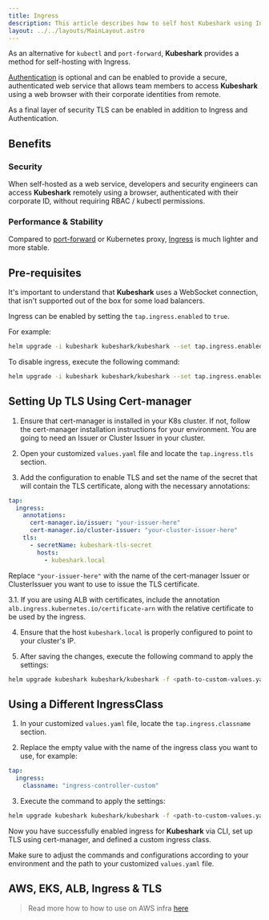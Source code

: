 ```yaml
---
title: Ingress
description: This article describes how to self host Kubeshark using Ingress.
layout: ../../layouts/MainLayout.astro
---
```


As an alternative for `kubectl` and `port-forward`, **Kubeshark** provides a method for self-hosting with Ingress.

[Authentication](/en/authentication) is optional and can be enabled to provide a secure, authenticated web service that allows team members to access **Kubeshark** using a web browser with their corporate identities from remote. 

As a final layer of security TLS can be enabled in addition to Ingress and Authentication.

## Benefits

### Security

When self-hosted as a web service, developers and security engineers can access **Kubeshark** remotely using a browser, authenticated with their corporate ID, without requiring RBAC / kubectl permissions.

### Performance & Stability

Compared to [port-forward](https://kubernetes.io/docs/tasks/access-application-cluster/port-forward-access-application-cluster/) or Kubernetes proxy, [Ingress](https://kubernetes.io/docs/concepts/services-networking/ingress/) is much lighter and more stable.

## Pre-requisites

It's important to understand that **Kubeshark** uses a WebSocket connection, that isn't supported out of the box for some load balancers.

Ingress can be enabled by setting the `tap.ingress.enabled` to `true`.

For example:

```bash
helm upgrade -i kubeshark kubeshark/kubeshark --set tap.ingress.enabled=true 
```
To disable ingress, execute the following command:

```bash
helm upgrade -i kubeshark kubeshark/kubeshark --set tap.ingress.enabled=false
```

## Setting Up TLS Using Cert-manager

1. Ensure that cert-manager is installed in your K8s cluster. If not, follow the cert-manager installation instructions for your environment. You are going to need an Issuer or Cluster Issuer in your cluster.

2. Open your customized `values.yaml` file and locate the `tap.ingress.tls` section.

3. Add the configuration to enable TLS and set the name of the secret that will contain the TLS certificate, along with the necessary annotations:

```yaml
tap:
  ingress:
    annotations:
      cert-manager.io/issuer: "your-issuer-here"
      cert-manager.io/cluster-issuer: "your-cluster-issuer-here"
    tls:
      - secretName: kubeshark-tls-secret
        hosts:
          - kubeshark.local
```

Replace `"your-issuer-here"` with the name of the cert-manager Issuer or ClusterIssuer you want to use to issue the TLS certificate.

3.1. If you are using ALB with certificates, include the annotation `alb.ingress.kubernetes.io/certificate-arn` with the relative certificate to be used by the ingress.

4. Ensure that the host `kubeshark.local` is properly configured to point to your cluster's IP.

5. After saving the changes, execute the following command to apply the settings:

```bash
helm upgrade kubeshark kubeshark/kubeshark -f <path-to-custom-values.yaml>
```

## Using a Different IngressClass

1. In your customized `values.yaml` file, locate the `tap.ingress.classname` section.

2. Replace the empty value with the name of the ingress class you want to use, for example:

```yaml
tap:
  ingress:
    classname: "ingress-controller-custom"
```

3. Execute the command to apply the settings:

```bash
helm upgrade kubeshark kubeshark/kubeshark -f <path-to-custom-values.yaml>
```

Now you have successfully enabled ingress for **Kubeshark** via CLI, set up TLS using cert-manager, and defined a custom ingress class.

Make sure to adjust the commands and configurations according to your environment and the path to your customized `values.yaml` file.

## AWS, EKS, ALB, Ingress & TLS
> Read more how to how to use on AWS infra [here](/en/aws_ingress_auth)